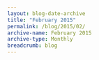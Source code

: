 ```yaml
---
layout: blog-date-archive
title: "February 2015"
permalink: /blog/2015/02/
archive-name: February 2015
archive-type: Monthly
breadcrumb: blog
---
```

